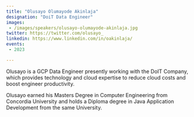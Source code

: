 ```yaml
---
title: "Olusayo Olumayode Akinlaja"
designation: "DoiT Data Engineer"
images:
 - /images/speakers/olusayo-olumayode-akinlaja.jpg
twitter: https://twitter.com/olusayo_
linkedin: https://www.linkedin.com/in/oakinlaja/
events:
 - 2023

---
```


Olusayo is a GCP Data Engineer presently working with the DoIT Company, which provides technology and cloud expertise to reduce cloud costs and boost engineer productivity.
   
Olusayo earned his Masters Degree in Computer Engineering from Concordia University and holds a Diploma degree in Java Application Development from the same University.